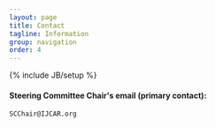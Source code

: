 ```yaml
---
layout: page
title: Contact
tagline: Information
group: navigation
order: 4
---
```

{% include JB/setup %}


#### Steering Committee Chair's email (primary contact):

	SCChair@IJCAR.org